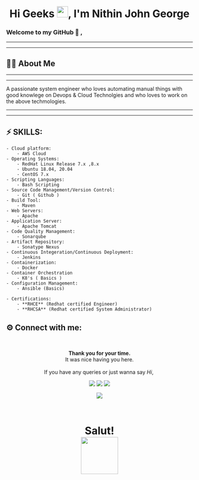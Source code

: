 

<h1 align="center">Hi Geeks <img src="https://raw.githubusercontent.com/MartinHeinz/MartinHeinz/master/wave.gif" width="30px">, I'm Nithin John George</h1>

###  **Welcome to my GitHub** 👋 ,
---
---

## 🙋‍♂️ About Me

---
---
A passionate system engineer who loves automating manual things with good knowlege on Devops & Cloud Technolgies and who loves to work on the above techmologies.

---
---

##  ⚡ SKILLS:
    
    - Cloud platform:
        - AWS Cloud
    - Operating Systems:
        - RedHat Linux Release 7.x ,8.x
        - Ubuntu 18.04, 20.04
        - CentOS 7.x
    - Scripting Languages:
        - Bash Scripting   
    - Source Code Management/Version Control:
        - Git ( Github )
    - Build Tool:
        - Maven
    - Web Servers:
        - Apache
    - Application Server:
        - Apache Tomcat
    - Code Quality Management:
        - Sonarqube
    - Artifact Repository: 
        - Sonatype Nexus
    - Continuous Integeration/Continuous Deployment:
        - Jenkins
    - Containerization:
        - Docker
    - Container Orchestration
        - K8's ( Basics )
    - Configuration Management:
        - Ansible (Basics) 

    - Certifications:
        - **RHCE** (Redhat certified Engineer)
        - **RHCSA** (Redhat certified System Administrator)


## ⚙️ Connect with me:
<div align="center">
  <br>
  <p><b>Thank you for your time.</b><br>
    It was nice having you here.<br><br>
    If you have any queries or just wanna say <i>Hi</i>,&nbsp;
<p align="center">

<p align="left">

<a href = "https://www.linkedin.com/in/nithin-john-517ab1160"><img src="https://img.shields.io/badge/LinkedIn-0077B5?style=for-the-badge&logo=linkedin&logoColor=white"/></a>
<a href = "https://www.instagram.com/xtreme_kid_23/"><img src="https://img.shields.io/badge/Instagram-E4405F?style=for-the-badge&logo=instagram&logoColor=white"/></a>
<a href="mailto:nithinjohn97@gmail.com"><img src="https://img.shields.io/badge/Gmail-D14836?style=for-the-badge&logo=gmail&logoColor=white"/></a>

</p>

![](https://visitor-badge.laobi.icu/badge?page_id=NITHIN-JOHN-GEORGE) 

<br>

<h1 align="center">Salut! <br><img src="https://media.giphy.com/media/hvRJCLFzcasrR4ia7z/giphy.gif" width="100px"></h1>

